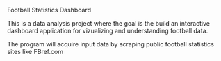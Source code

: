 Football Statistics Dashboard

This is a data analysis project where the goal is the build an interactive dashboard application for vizualizing and 
understanding football data.

The program will acquire input data by scraping public football statistics sites like FBref.com